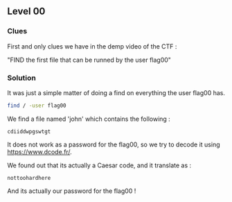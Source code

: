 ## Level 00

### Clues

First and only clues we have in the demp video of the CTF :

"FIND the first file that can be runned by the user flag00"

### Solution

It was just a simple matter of doing a find on everything the user flag00 has.

```sh
find / -user flag00
```

We find a file named 'john' which contains the following :

```
cdiiddwpgswtgt
```

It does not work as a password for the flag00, so we try to decode it using https://www.dcode.fr/.

We found out that its actually a Caesar code, and it translate as :

```
nottoohardhere
```

And its actually our password for the flag00 !